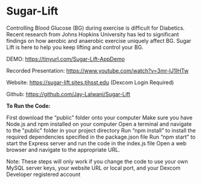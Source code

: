 # Sugar-Lift
Controlling Blood Glucose (BG) during exercise is difficult for Diabetics. Recent research from Johns Hopkins University has led to significant findings on how aerobic and anaerobic exercise uniquely affect BG. Sugar Lift is here to help you keep lifting and control your BG.

DEMO:
https://tinyurl.com/Sugar-Lift-AppDemo

Recorded Presentation: https://www.youtube.com/watch?v=3mr-lJ1IHTw 

Website: https://sugar-lift.sites.tjhsst.edu (Dexcom Login Required)

Github: https://github.com/Jay-Lalwani/Sugar-Lift 

**To Run the Code:**

First download the “public” folder onto your computer
Make sure you have Node.js and npm installed on your computer
Open a terminal and navigate to the "public" folder in your project directory
Run “npm install” to install the required dependencies specified in the package.json file
Run “npm start” to start the Express server and run the code in the index.js file
Open a web browser and navigate to the appropriate URL.

Note: These steps will only work if you change the code to use your own MySQL server keys, your website URL or local port, and your Dexcom Developer registered account
